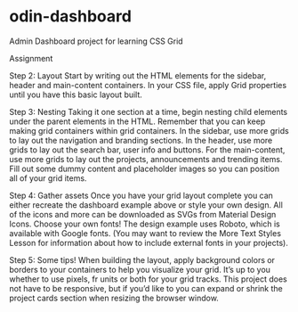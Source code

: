 # odin-dashboard
Admin Dashboard project for learning CSS Grid

Assignment

Step 2: Layout
Start by writing out the HTML elements for the sidebar, header and main-content containers.
In your CSS file, apply Grid properties until you have this basic layout built.

Step 3: Nesting
Taking it one section at a time, begin nesting child elements under the parent elements in the HTML. Remember that you can keep making grid containers within grid containers.
In the sidebar, use more grids to lay out the navigation and branding sections.
In the header, use more grids to lay out the search bar, user info and buttons.
For the main-content, use more grids to lay out the projects, announcements and trending items.
Fill out some dummy content and placeholder images so you can position all of your grid items.

Step 4: Gather assets
Once you have your grid layout complete you can either recreate the dashboard example above or style your own design.
All of the icons and more can be downloaded as SVGs from Material Design Icons.
Choose your own fonts! The design example uses Roboto, which is available with Google fonts. (You may want to review the More Text Styles Lesson for information about how to include external fonts in your projects).

Step 5: Some tips!
When building the layout, apply background colors or borders to your containers to help you visualize your grid.
It’s up to you whether to use pixels, fr units or both for your grid tracks.
This project does not have to be responsive, but if you’d like to you can expand or shrink the project cards section when resizing the browser window.

